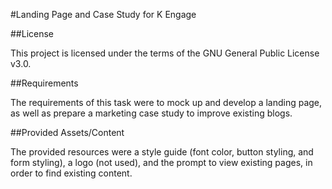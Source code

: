#Landing Page and Case Study for K Engage

##License

This project is licensed under the terms of the GNU General Public License v3.0.


##Requirements

The requirements of this task were to mock up and develop a landing page, as well as prepare a marketing case study to improve existing blogs.


##Provided Assets/Content

The provided resources were a style guide (font color, button styling, and form styling), a logo (not used), and the prompt to view existing pages, in order to find existing content.
